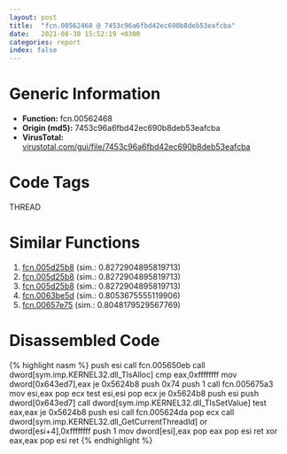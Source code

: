 ```yaml
---
layout: post
title:  "fcn.00562468 @ 7453c96a6fbd42ec690b8deb53eafcba"
date:   2021-08-30 15:52:19 +0300
categories: report
index: false
---
```


# Generic Information
- **Function:** fcn.00562468
- **Origin (md5):** 7453c96a6fbd42ec690b8deb53eafcba
- **VirusTotal:** [virustotal.com/gui/file/7453c96a6fbd42ec690b8deb53eafcba][virustotal_ref]

# Code Tags
<span class="tag" id="THREAD">THREAD</span>


# Similar Functions

1. [fcn.005d25b8][similar_1_ref] (sim.: 0.8272904895819713)
2. [fcn.005d25b8][similar_2_ref] (sim.: 0.8272904895819713)
3. [fcn.005d25b8][similar_3_ref] (sim.: 0.8272904895819713)
4. [fcn.0063be5d][similar_4_ref] (sim.: 0.8053675555119906)
5. [fcn.00657e75][similar_5_ref] (sim.: 0.8048179529567769)


# Disassembled Code

{% highlight nasm %}
push esi
call fcn.005650eb
call dword[sym.imp.KERNEL32.dll_TlsAlloc]
cmp eax,0xffffffff
mov dword[0x643ed7],eax
je 0x5624b8
push 0x74
push 1
call fcn.005675a3
mov esi,eax
pop ecx
test esi,esi
pop ecx
je 0x5624b8
push esi
push dword[0x643ed7]
call dword[sym.imp.KERNEL32.dll_TlsSetValue]
test eax,eax
je 0x5624b8
push esi
call fcn.005624da
pop ecx
call dword[sym.imp.KERNEL32.dll_GetCurrentThreadId]
or dword[esi+4],0xffffffff
push 1
mov dword[esi],eax
pop eax
pop esi
ret 
xor eax,eax
pop esi
ret 
{% endhighlight %}


[similar_1_ref]: /report/fcn.005d25b8@4179b381a87b74dcd140154f9010ef86
[similar_2_ref]: /report/fcn.005d25b8@990d786f5ae64aaad4d5d2c2bb9d0106
[similar_3_ref]: /report/fcn.005d25b8@36725a4ae161c6e8a09f5f34ebd6f2e0
[similar_4_ref]: /report/fcn.0063be5d@75a81a00c053b64d459385e4a0825aec
[similar_5_ref]: /report/fcn.00657e75@89311daf4ed20563584bd3d8ea6137ee
[virustotal_ref]: https://www.virustotal.com/gui/file/7453c96a6fbd42ec690b8deb53eafcba